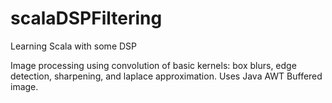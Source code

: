 # scalaDSPFiltering
Learning Scala with some DSP

Image processing using convolution of basic kernels: box blurs, edge detection, sharpening, and laplace approximation. Uses Java AWT Buffered image.
